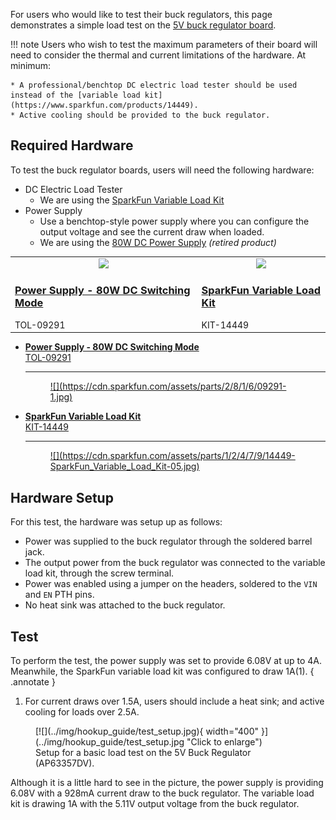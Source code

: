 For users who would like to test their buck regulators, this page demonstrates a simple load test on the [5V buck regulator board](https://www.sparkfun.com/products/21255).

!!! note
	Users who wish to test the maximum parameters of their board will need to consider the thermal and current limitations of the hardware. At minimum:
	
	* A professional/benchtop DC electric load tester should be used instead of the [variable load kit](https://www.sparkfun.com/products/14449).
	* Active cooling should be provided to the buck regulator. 

## Required Hardware
To test the buck regulator boards, users will need the following hardware:

* DC Electric Load Tester
	* We are using the [SparkFun Variable Load Kit](https://www.sparkfun.com/products/14449)
* Power Supply
	* Use a benchtop-style power supply where you can configure the output voltage and see the current draw when loaded.
	* We are using the [80W DC Power Supply](https://www.sparkfun.com/products/retired/9291) *(retired product)*	


<table class="pdf">
	<tr>
		<td>
			<a href="https://www.sparkfun.com/products/retired/9291">
				<center><img src="https://cdn.sparkfun.com/r/140-140/assets/parts/2/8/1/6/09291-1.jpg">
				</center>
				<h3 class="title">Power Supply - 80W DC Switching Mode</h3>
			</a>
			TOL-09291
		</td>
		<td>
			<a href="https://www.sparkfun.com/products/14449">
				<center><img src="https://cdn.sparkfun.com/r/140-140/assets/parts/1/2/4/7/9/14449-SparkFun_Variable_Load_Kit-05.jpg">
				</center>
				<h3 class="title">SparkFun Variable Load Kit</h3>
			</a>
			KIT-14449
		</td>
    </tr>
</table>


<div class="grid cards" markdown>

-   <a href="https://www.sparkfun.com/products/retired/9291">**Power Supply - 80W DC Switching Mode**<br>
	TOL-09291

	---

	<figure markdown>
	![](https://cdn.sparkfun.com/assets/parts/2/8/1/6/09291-1.jpg)
	</figure></a>

-   <a href="https://www.sparkfun.com/products/14449">**SparkFun Variable Load Kit**<br>
	KIT-14449

	---

	<figure markdown>
	![](https://cdn.sparkfun.com/assets/parts/1/2/4/7/9/14449-SparkFun_Variable_Load_Kit-05.jpg)
	</figure>
	</a>

</div>

## Hardware Setup
For this test, the hardware was setup up as follows:

* Power was supplied to the buck regulator through the soldered barrel jack.
* The output power from the buck regulator was connected to the variable load kit, through the screw terminal.
* Power was enabled using a jumper on the headers, soldered to the `VIN` and `EN` PTH pins.
* No heat sink was attached to the buck regulator.

## Test
To perform the test, the power supply was set to provide 6.08V at up to 4A. Meanwhile, the SparkFun variable load kit was configured to draw 1A(1).
{ .annotate }

1. For current draws over 1.5A, users should include a heat sink; and active cooling for loads over 2.5A.

<figure markdown>
[![](../img/hookup_guide/test_setup.jpg){ width="400" }](../img/hookup_guide/test_setup.jpg "Click to enlarge")<br>
<figcaption markdown>Setup for a basic load test on the 5V Buck Regulator (AP63357DV).</figcaption>
</figure>

Although it is a little hard to see in the picture, the power supply is providing 6.08V with a 928mA current draw to the buck regulator. The variable load kit is drawing 1A with the 5.11V output voltage from the buck regulator.